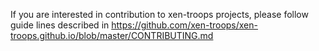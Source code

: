 If you are interested in contribution to xen-troops projects, please follow guide lines described in
https://github.com/xen-troops/xen-troops.github.io/blob/master/CONTRIBUTING.md
